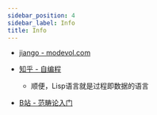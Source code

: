 ```yaml
---
sidebar_position: 4
sidebar_label: Info
title: Info
---
```


- [jiango - modevol.com](https://modevol.com)

- [知乎 - 自编程](https://zhuanlan.zhihu.com/p/465245131)
    - 顺便，Lisp语言就是过程即数据的语言

- [B站 - 范畴论入门](https://www.bilibili.com/video/BV1nr4y1K7jv)
